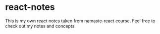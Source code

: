 # react-notes
This is my own react notes taken from namaste-react course. Feel free to check out my notes and concepts.
